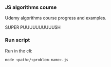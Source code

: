 ### JS algorithms course 

Udemy algorithms course progress and examples.

SUPER PUUUUUUUUUUSH
### Run script

Run in the cli:

```bash
node <path>/<problem-name>.js
```
